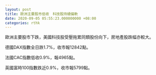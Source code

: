 ```yaml
---
layout: post
title: 歐洲主要股市低收　科技股持續偏軟
date: 2020-09-05 05:55:23.000000000 +08:00
categories: rthk
---
```


歐洲主要股市下跌，美國科技股受壓拖累同類股份向下，房地產股跌幅亦較大。

德國DAX指數全日跌1.7%，收市報12842點。

法國CAC指數低收0.9%，報4965點。

英國富時100指數跌近0.9%，收市報5799點。
